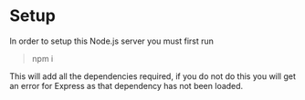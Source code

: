 # Setup
In order to setup this Node.js server you must first run

> npm i

This will add all the dependencies required, if you do not do this you will get an error for Express as that dependency has not been loaded.